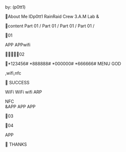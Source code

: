  
by:  (p0tt1)

About Me
 IDp0tt1  RainRaid Crew  3.A.M Lab 
&

content
 Part 01 /   Part 01 /   Part 01 /   Part 01 / 

01


 

 

 APP APPwifi 



02


*123456# *888888# *000000# *666666# MENU
GOD

 

 
 ,wifi,nfc
 
 

 
SUCCESS

WiFi
WiFi wifi ARP

NFC     
&APP
APP APP 

03




04


 

 

 




 

   

 

  APP


THANKS

